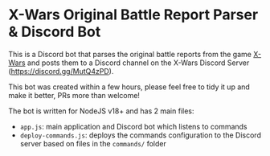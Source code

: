 # X-Wars Original Battle Report Parser & Discord Bot

This is a Discord bot that parses the original battle reports from the game [X-Wars](https://original.xwars.net) and posts them to a Discord channel on the X-Wars Discord Server (https://discord.gg/MutQ4zPD).

This bot was created within a few hours, please feel free to tidy it up and make it better, 
PRs more than welcome!

The bot is written for NodeJS v18+ and has 2 main files:
- `app.js`: main application and Discord bot which listens to commands
- `deploy-commands.js`: deploys the commands configuration to the Discord server based on files in the `commands/` folder

